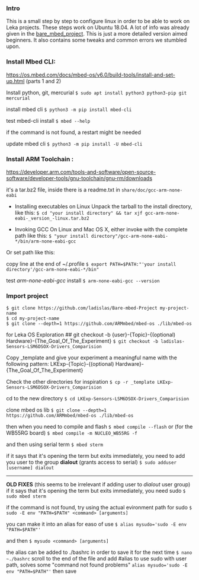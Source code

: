 ### Intro
This is a small step by step to configure linux in order to be able to work on Leka projects.
These steps work on Ubuntu 18.04.
A lot of info was already given in the [bare_mbed_project](https://github.com/ladislas/Bare-mbed-Project).
This is just a more detailed version aimed beginners.
It also contains some tweaks and common errors we stumbled upon.


### Install Mbed CLI: 
https://os.mbed.com/docs/mbed-os/v6.0/build-tools/install-and-set-up.html
(parts 1 and 2)

Install python, git, mercurial
`$ sudo apt install python3 python3-pip git mercurial`

install mbed cli
`$ python3 -m pip install mbed-cli`

test mbed-cli install
`$ mbed --help`

if the command is not found, a restart might be needed

update mbed cli
`$ python3 -m pip install -U mbed-cli`

### Install ARM Toolchain : 
https://developer.arm.com/tools-and-software/open-source-software/developer-tools/gnu-toolchain/gnu-rm/downloads

it's a tar.bz2 file, inside there is a readme.txt in  `share/doc/gcc-arm-none-eabi`

* Installing executables on Linux
Unpack the tarball to the install directory, like this:
    `$ cd "your install directory" && tar xjf gcc-arm-none-eabi-_version_-linux.tar.bz2`

* Invoking GCC
On Linux and Mac OS X, either invoke with the complete path like this:
    `$ "your install directory"/gcc-arm-none-eabi-*/bin/arm-none-eabi-gcc`

Or set path like this:

copy line at the end of ~/.profile 
`$ export PATH=$PATH:"'your install directory'/gcc-arm-none-eabi-*/bin"`

test _arm-none-eabi-gcc_ install
`$ arm-none-eabi-gcc --version`


### Import project

    $ git clone https://github.com/ladislas/Bare-mbed-Project my-project-name
    $ cd my-project-name
    $ git clone --depth=1 https://github.com/ARMmbed/mbed-os ./lib/mbed-os 


for Leka OS Exploration
\## git checkout -b {user}-{Topic}-{(optional) Hardware}-{The_Goal_Of_The_Experiment}
    `$ git checkout -b ladislas-Sensors-LSM6DSOX-Drivers_Comparision`

Copy _template and give your experiment a meaningful name with the following pattern:
    LKExp-{Topic}-{(optional) Hardware}-{The_Goal_Of_The_Experiment}
    
Check the other directories for inspiration
    `$ cp -r _template LKExp-Sensors-LSM6DSOX-Drivers_Comparision`

cd to the new directory
    `$ cd LKExp-Sensors-LSM6DSOX-Drivers_Comparision`

clone mbed os lib
    `$ git clone --depth=1 https://github.com/ARMmbed/mbed-os ./lib/mbed-os`


then when you need to compile and flash
    `$ mbed compile --flash`
or (for the WB55RG board)
    `$ mbed compile -m NUCLEO_WB55RG -f`
    
and then using serial term 
    `$ mbed sterm `

if it says that it's opening the term but exits immediately, you need to add you user to the group __dialout__ (grants access to serial)
    `$ sudo adduser [username] dialout`


---
__OLD FIXES__ (this seems to be irrelevant if adding user to _dialout_ user group)
if it says that it's opening the term but exits immediately, you need sudo
    `$ sudo mbed sterm`

if the command is not found, try using the actual evironment path for sudo
    `$ sudo -E env "PATH=$PATH" <command> [arguments]`


you can make it into an alias for easo of use
    `$ alias mysudo='sudo -E env "PATH=$PATH"'`

and then 
    `$ mysudo <command> [arguments]`

the alias can be added to ./bashrc in order to save it for the next time 
    `$ nano ~./bashrc`
    scroll to the end of the file and add
    #alias to use sudo with user path, solves some "command not found problems"
    `alias mysudo='sudo -E env "PATH=$PATH"'`
    then save
